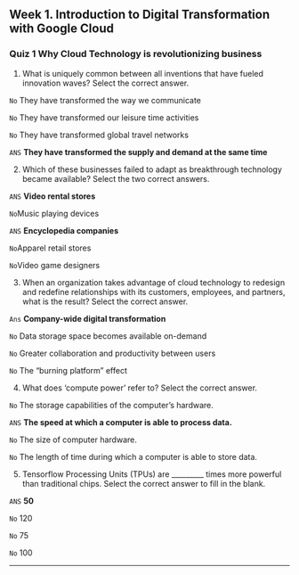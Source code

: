 ## Week 1. Introduction to Digital Transformation with Google Cloud

### Quiz 1 Why Cloud Technology is revolutionizing business

1. What is uniquely common between all inventions that have fueled innovation waves? Select the correct answer.

`No` They have transformed the way we communicate

`No` They have transformed our leisure time activities

`No` They have transformed global travel networks

`ANS` **They have transformed the supply and demand at the same time**

2. Which of these businesses failed to adapt as breakthrough technology became available? Select the two correct answers.

`ANS` **Video rental stores**

`No`Music playing devices

`ANS` **Encyclopedia companies**

`No`Apparel retail stores

`No`Video game designers

3. When an organization takes advantage of cloud technology to redesign and redefine relationships with its customers, employees, and partners, what is the result? Select the correct answer.

`Ans` **Company-wide digital transformation**

`No` Data storage space becomes available on-demand

`No` Greater collaboration and productivity between users

`No` The “burning platform” effect 

4. What does ‘compute power’ refer to? Select the correct answer.

`No` The storage capabilities of the computer’s hardware.

`ANS` **The speed at which a computer is able to process data.**

`No` The size of computer hardware.

`No` The length of time during which a computer is able to store data.

5. Tensorflow Processing Units (TPUs) are _________ times more powerful than traditional chips. Select the correct answer to fill in the blank.

`ANS` **50**

`No` 120

`No` 75

`No` 100

---

